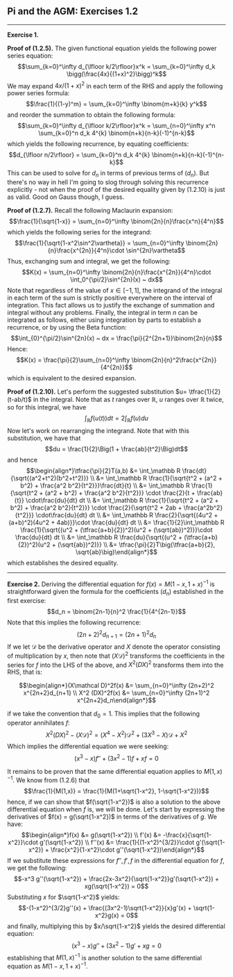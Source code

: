 ## Pi and the AGM: Exercises 1.2

<hr>

**Exercise 1.**

**Proof of (1.2.5).** The given functional equation yields the following power series equation: $$\sum_{k=0}^\infty d_{\lfloor k/2\rfloor}x^k = \sum_{k=0}^\infty d_k \bigg(\frac{4x}{(1+x)^2}\bigg)^k$$ We may expand $4x/(1+x)^2$ in each term of the RHS and apply the following power series formula: $$\frac{1}{(1-y)^m} = \sum_{k=0}^\infty \binom{m+k}{k} y^k$$ and reorder the summation to obtain the following formula: $$\sum_{k=0}^\infty d_{\lfloor k/2\rfloor}x^k = \sum_{n=0}^\infty x^n \sum_{k=0}^n d_k 4^{k} \binom{n+k}{n-k}(-1)^{n-k}$$ which yields the following recurrence, by equating coefficients: $$d_{\lfloor n/2\rfloor} = \sum_{k=0}^n d_k 4^{k} \binom{n+k}{n-k}(-1)^{n-k}$$ This can be used to solve for $d_n$ in terms of previous terms of $(d_n)$. But there's no way in hell I'm going to slog through solving this recurrence explicitly - not when the proof of the desired equality given by (1.2.10) is just as valid. Good on Gauss though, I guess.

**Proof of (1.2.7).** Recall the following Maclaurin expansion: $$\frac{1}{\sqrt{1-x}} = \sum_{n=0}^\infty \binom{2n}{n}\frac{x^n}{4^n}$$ which yields the following series for the integrand: $$\frac{1}{\sqrt{1-x^2\sin^2\vartheta}} = \sum_{n=0}^\infty \binom{2n}{n}\frac{x^{2n}}{4^n}\cdot \sin^{2n}\vartheta$$ Thus, exchanging sum and integral, we get the following: $$K(x) = \sum_{n=0}^\infty \binom{2n}{n}\frac{x^{2n}}{4^n}\cdot \int_0^{\pi/2}\sin^{2n}(x) ~ dx$$ Note that regardless of the value of $x\in [-1,1]$, the integrand of the integral in each term of the sum is strictly positive everywhere on the interval of integration. This fact allows us to justify the exchange of summation and integral without any problems. Finally, the integral in term $n$ can be integrated as follows, either using integration by parts to establish a recurrence, or by using the Beta function: $$\int_{0}^{\pi/2}\sin^{2n}(x) ~ dx = \frac{\pi}{2^{2n+1}}\binom{2n}{n}$$ Hence: $$K(x) = \frac{\pi}{2}\sum_{n=0}^\infty \binom{2n}{n}^2\frac{x^{2n}}{4^{2n}}$$ which is equivalent to the desired expansion.

**Proof of (1.2.10).** Let's perform the suggested substitution $u= \tfrac{1}{2}(t-ab/t)$ in the integral. Note that as $t$ ranges over $\mathbb R$, $u$ ranges over $\mathbb R$ twice, so for this integral, we have $$\int_\mathbb R f(u(t)) dt = 2\int_\mathbb R f(u) du$$ Now let's work on rearranging the integrand. Note that with this substitution, we have that $$du = \frac{1}{2}\Big(1 + \frac{ab}{t^2}\Big)dt$$ and hence $$\begin{align*}\tfrac{\pi}{2}T(a,b) &= \int_\mathbb R \frac{dt}{\sqrt{(a^2+t^2)(b^2+t^2)}} \\ &= \int_\mathbb R \frac{1}{\sqrt{t^2 + (a^2 + b^2) + \frac{a^2 b^2}{t^2}}}\frac{dt}{t} \\ &= \int_\mathbb R \frac{1}{\sqrt{t^2 + (a^2 + b^2) + \frac{a^2 b^2}{t^2}}} \cdot \frac{2}{t + \frac{ab}{t}} \cdot\frac{du}{dt} dt \\ &= \int_\mathbb R \frac{1}{\sqrt{t^2 + (a^2 + b^2) + \frac{a^2 b^2}{t^2}}} \cdot \frac{2}{\sqrt{t^2 + 2ab + \frac{a^2b^2}{t^2}}} \cdot\frac{du}{dt} dt \\ &= \int_\mathbb R \frac{2}{\sqrt{(4u^2 + (a+b)^2)(4u^2 + 4ab)}}\cdot \frac{du}{dt} dt \\ &= \frac{1}{2}\int_\mathbb R \frac{1}{\sqrt{(u^2 + (\tfrac{a+b}{2})^2)(u^2 + (\sqrt{ab})^2)}}\cdot \frac{du}{dt} dt \\ &= \int_\mathbb R \frac{du}{\sqrt{(u^2 + (\tfrac{a+b}{2})^2)(u^2 + (\sqrt{ab})^2)}} \\ &= \tfrac{\pi}{2}T\big(\tfrac{a+b}{2}, \sqrt{ab}\big)\end{align*}$$ which establishes the desired equality.

<hr>

**Exercise 2.** Deriving the differential equation for $f(x) = M(1-x,1+x)^{-1}$ is straightforward given the formula for the coefficients $(d_n)$ established in the first exercise: $$d_n = \binom{2n-1}{n}^2 \frac{1}{4^{2n-1}}$$ Note that this implies the following recurrence: $$(2n+2)^2 d_{n+1} = (2n+1)^2 d_n$$ If we let $\mathcal D$ be the derivative operator and $X$ denote the operator consisting of multiplication by $x$, then note that $(X\mathcal D)^2$ transforms the coefficients in the series for $f$ into the LHS of the above, and $X^2 (DX)^2$ transforms them into the RHS, that is:

$$\begin{align*}(X\mathcal D)^2f(x) &= \sum_{n=0}^\infty (2n+2)^2 x^{2n+2}d_{n+1} \\ X^2 (DX)^2f(x) &= \sum_{n=0}^\infty (2n+1)^2 x^{2n+2}d_n\end{align*}$$

if we take the convention that $d_0 = 1$. This implies that the following operator annihilates $f$: $$X^2 (DX)^2 - (X\mathcal D)^2 = (X^4 - X^2)\mathcal D^2 + (3X^3-X)\mathcal D + X^2$$ Which implies the differential equation we were seeking: $$(x^3 -x) f'' + (3x^2-1)f + xf = 0$$

It remains to be proven that the same differential equation applies to $M(1,x)^{-1}$. We know from (1.2.6) that $$\frac{1}{M(1,x)} = \frac{1}{M(1+\sqrt{1-x^2}, 1-\sqrt{1-x^2})}$$ hence, if we can show that $f(\sqrt{1-x^2})$ is also a solution to the above differential equation when $f$ is, we will be done. Let's start by expressing the derivatives of $f(x) = g(\sqrt{1-x^2})$ in terms of the derivatives of $g$. We have: $$\begin{align*}f(x) &= g(\sqrt{1-x^2}) \\ f'(x) &= -\frac{x}{\sqrt{1-x^2}}\cdot g'(\sqrt{1-x^2}) \\ f''(x) &= \frac{1}{(1-x^2)^{3/2}}\cdot g'(\sqrt{1-x^2}) + \frac{x^2}{1-x^2}\cdot g''(\sqrt{1-x^2})\end{align*}$$ If we substitute these expressions for $f'',f',f$ in the differential equation for $f$, we get the following: $$-x^3 g''(\sqrt{1-x^2}) + \frac{2x-3x^2}{\sqrt{1-x^2}}g'(\sqrt{1-x^2}) + xg(\sqrt{1-x^2}) = 0$$ Substituting $x$ for $\sqrt{1-x^2}$ yields: $$-(1-x^2)^{3/2}g''(x) + \frac{(3x^2-1)\sqrt{1-x^2}}{x}g'(x) + \sqrt{1-x^2}g(x) = 0$$ and finally, multiplying this by $x/\sqrt{1-x^2}$ yields the desired differential equation: $$(x^3 - x)g'' + (3x^2 - 1)g' + xg = 0$$ establishing that $M(1,x)^{-1}$ is another solution to the same differential equation as $M(1-x,1+x)^{-1}$.